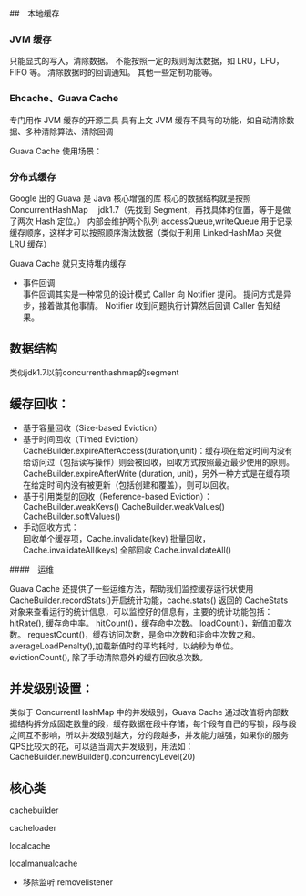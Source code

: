 ##　本地缓存

### JVM 缓存
只能显式的写入，清除数据。
不能按照一定的规则淘汰数据，如 LRU，LFU，FIFO 等。
清除数据时的回调通知。
其他一些定制功能等。

### Ehcache、Guava Cache

专门用作 JVM 缓存的开源工具
具有上文 JVM 缓存不具有的功能，如自动清除数据、多种清除算法、清除回调



Guava Cache 使用场景：



### 分布式缓存

Google 出的 Guava 是 Java 核心增强的库
核心的数据结构就是按照 ConcurrentHashMap　 jdk1.7（先找到 Segment，再找具体的位置，等于是做了两次 Hash 定位。）
内部会维护两个队列 accessQueue,writeQueue 用于记录缓存顺序，这样才可以按照顺序淘汰数据（类似于利用 LinkedHashMap 来做 LRU 缓存）

Guava Cache 就只支持堆内缓存
* 事件回调  
事件回调其实是一种常见的设计模式
Caller 向 Notifier 提问。
提问方式是异步，接着做其他事情。
Notifier 收到问题执行计算然后回调 Caller 告知结果。


## 数据结构
类似jdk1.7以前concurrenthashmap的segment

## 缓存回收：
* 基于容量回收（Size-based Eviction）  
* 基于时间回收（Timed Eviction）  
  CacheBuilder.expireAfterAccess(duration,unit)：缓存项在给定时间内没有给访问过（包括读写操作）则会被回收，回收方式按照最近最少使用的原则。  
  CacheBuilder.expireAfterWrite (duration, unit)，另外一种方式是在缓存项在给定时间内没有被更新（包括创建和覆盖），则可以回收。  
* 基于引用类型的回收（Reference-based Eviction）：
  CacheBuilder.weakKeys()
  CacheBuilder.weakValues()
  CacheBuilder.softValues()  
* 手动回收方式：  
  回收单个缓存项，Cache.invalidate(key)
  批量回收，Cache.invalidateAll(keys)
  全部回收 Cache.invalidateAll()



####　运维

Guava Cache 还提供了一些运维方法，帮助我们监控缓存运行状使用 CacheBuilder.recordStats()开启统计功能，cache.stats() 返回的 CacheStats 对象来查看运行的统计信息，可以监控好的信息有，主要的统计功能包括：
hitRate(), 缓存命中率。
hitCount()，缓存命中次数。
loadCount()，新值加载次数。
requestCount()，缓存访问次数，是命中次数和非命中次数之和。
averageLoadPenalty(),加载新值时的平均耗时，以纳秒为单位。
evictionCount(), 除了手动清除意外的缓存回收总次数。  


## 并发级别设置：

类似于 ConcurrentHashMap 中的并发级别，Guava Cache 通过改值将内部数据结构拆分成固定数量的段，缓存数据在段中存储，每个段有自己的写锁，段与段之间互不影响，所以并发级别越大，分的段越多，并发能力越强，如果你的服务QPS比较大的花，可以适当调大并发级别，用法如：
CacheBuilder.newBuilder().concurrencyLevel(20)





## 核心类

cachebuilder

cacheloader

localcache 

localmanualcache



* 移除监听 removelistener